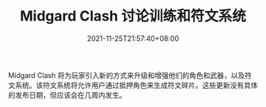 ﻿---
title: "Midgard Clash 讨论训练和符文系统"
date: 2021-11-25T21:57:40+08:00
lastmod: 2021-11-25T16:45:40+08:00
draft: false
authors: ["Briana"]
description: "Midgard Clash 将为玩家引入新的方式来升级和增强他们的角色和武器，以及符文系统。该符文系统将允许用户通过抵押角色来生成符文碎片。这些更新没有具体的发布日期，但应该会在几周内发生。"
featuredImage: "midgard-clash-discusses-training-and-rune-system.png"
tags: ["Digital Collectibles","数字收藏品","Play to Earn"]
categories: ["news"]
news: ["数字收藏品"]
weight: 
lightgallery: true
pinned: false
recommend: false
recommend1: false
---

Midgard Clash 将为玩家引入新的方式来升级和增强他们的角色和武器，以及符文系统。该符文系统将允许用户通过抵押角色来生成符文碎片。这些更新没有具体的发布日期，但应该会在几周内发生。

<!--more-->

